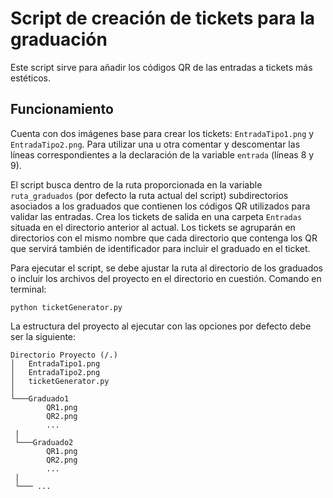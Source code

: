 # Script de creación de tickets para la graduación

Este script sirve para añadir los códigos QR de las entradas a tickets más estéticos. 

## Funcionamiento 

Cuenta con dos imágenes base para crear los tickets: `EntradaTipo1.png` y `EntradaTipo2.png`. Para utilizar una u otra comentar y descomentar las líneas correspondientes a la declaración de la variable `entrada` (líneas 8 y 9). 

El script busca dentro de la ruta proporcionada en la variable `ruta_graduados` (por defecto la ruta actual del script) subdirectorios asociados a los graduados que contienen los códigos QR utilizados para validar las entradas. Crea los tickets de salida en una carpeta `Entradas` situada en el directorio anterior al actual. 
Los tickets se agruparán en directorios con el mismo nombre que cada directorio que contenga los QR que servirá también de identificador para incluir el graduado en el ticket. 

Para ejecutar el script, se debe ajustar la ruta al directorio de los graduados o incluir los archivos del proyecto en el directorio en cuestión. Comando en terminal:

`python ticketGenerator.py`

La estructura del proyecto al ejecutar con las opciones por defecto debe ser la siguiente:

```
Directorio Proyecto (/.)
│   EntradaTipo1.png
│   EntradaTipo2.png
│   ticketGenerator.py
│
└───Graduado1
        QR1.png
        QR2.png
        ...
 | 
 └───Graduado2
        QR1.png
        QR2.png
        ...
 | 
 └─── ...
```
